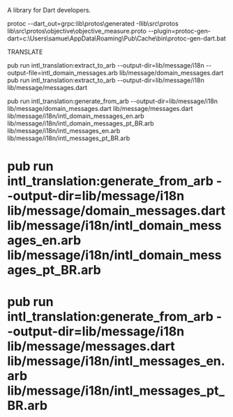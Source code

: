 A library for Dart developers.

protoc --dart_out=grpc:lib\protos\generated -Ilib\src\protos lib\src\protos\objective\objective_measure.proto --plugin=protoc-gen-dart=c:\Users\samue\AppData\Roaming\Pub\Cache\bin\protoc-gen-dart.bat



TRANSLATE

pub run intl_translation:extract_to_arb --output-dir=lib/message/i18n --output-file=intl_domain_messages.arb lib/message/domain_messages.dart
pub run intl_translation:extract_to_arb --output-dir=lib/message/i18n lib/message/messages.dart

pub run intl_translation:generate_from_arb --output-dir=lib/message/i18n lib/message/domain_messages.dart lib/message/messages.dart lib/message/i18n/intl_domain_messages_en.arb lib/message/i18n/intl_domain_messages_pt_BR.arb  lib/message/i18n/intl_messages_en.arb lib/message/i18n/intl_messages_pt_BR.arb


# pub run intl_translation:generate_from_arb --output-dir=lib/message/i18n lib/message/domain_messages.dart lib/message/i18n/intl_domain_messages_en.arb lib/message/i18n/intl_domain_messages_pt_BR.arb
# pub run intl_translation:generate_from_arb --output-dir=lib/message/i18n lib/message/messages.dart lib/message/i18n/intl_messages_en.arb lib/message/i18n/intl_messages_pt_BR.arb



